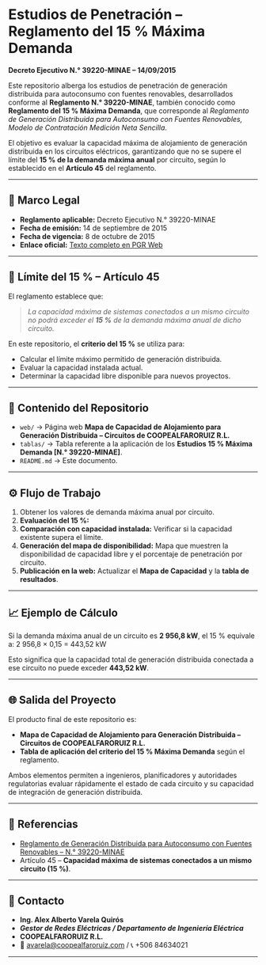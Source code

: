 # Estudios de Penetración – Reglamento del 15 % Máxima Demanda  
**Decreto Ejecutivo N.° 39220-MINAE – 14/09/2015**

Este repositorio alberga los estudios de penetración de generación distribuida para autoconsumo con fuentes renovables, desarrollados conforme al **Reglamento N.° 39220-MINAE**, también conocido como **Reglamento del 15 % Máxima Demanda**, que corresponde al *Reglamento de Generación Distribuida para Autoconsumo con Fuentes Renovables, Modelo de Contratación Medición Neta Sencilla*.

El objetivo es evaluar la capacidad máxima de alojamiento de generación distribuida en los circuitos eléctricos, garantizando que no se supere el límite del **15 % de la demanda máxima anual** por circuito, según lo establecido en el **Artículo 45** del reglamento.

---

## 📜 Marco Legal
- **Reglamento aplicable:** Decreto Ejecutivo N.° 39220-MINAE  
- **Fecha de emisión:** 14 de septiembre de 2015  
- **Fecha de vigencia:** 8 de octubre de 2015  
- **Enlace oficial:** [Texto completo en PGR Web](https://pgrweb.go.cr/scij/Busqueda/Normativa/Normas/nrm_texto_completo.aspx?param1=NRTC&nValor1=1&nValor2=80310&nValor3=101897&strTipM=TC)

---

## 📌 Límite del 15 % – Artículo 45
El reglamento establece que:

> *La capacidad máxima de sistemas conectados a un mismo circuito no podrá exceder el **15 %** de la demanda máxima anual de dicho circuito.*

En este repositorio, el **criterio del 15 %** se utiliza para:
- Calcular el límite máximo permitido de generación distribuida.
- Evaluar la capacidad instalada actual.
- Determinar la capacidad libre disponible para nuevos proyectos.

---

## 📂 Contenido del Repositorio
- `web/` → Página web **Mapa de Capacidad de Alojamiento para Generación Distribuida – Circuitos de COOPEALFARORUIZ R.L.**
- `tablas/` → Tabla referente a la aplicación de los **Estudios 15 % Máxima Demanda [N.° 39220-MINAE]**.
- `README.md` → Este documento.

---

## ⚙️ Flujo de Trabajo
1. Obtener los valores de demanda máxima anual por circuito.
2. **Evaluación del 15 %:**  
3. **Comparación con capacidad instalada:** Verificar si la capacidad existente supera el límite.
4. **Generación del mapa de disponibilidad:** Mapa que muestren la disponibilidad de capacidad libre y el porcentaje de penetración por circuito.
5. **Publicación en la web:** Actualizar el **Mapa de Capacidad** y la **tabla de resultados**.

---

## 📈 Ejemplo de Cálculo
Si la demanda máxima anual de un circuito es **2 956,8 kW**, el 15 % equivale a:
2 956,8 × 0,15 = 443,52 kW


Esto significa que la capacidad total de generación distribuida conectada a ese circuito no puede exceder **443,52 kW**.

---

## 🌐 Salida del Proyecto
El producto final de este repositorio es:
- **Mapa de Capacidad de Alojamiento para Generación Distribuida – Circuitos de COOPEALFARORUIZ R.L.**
- **Tabla de aplicación del criterio del 15 % Máxima Demanda** según el reglamento.

Ambos elementos permiten a ingenieros, planificadores y autoridades regulatorias evaluar rápidamente el estado de cada circuito y su capacidad de integración de generación distribuida.

---

## 🔗 Referencias
- [Reglamento de Generación Distribuida para Autoconsumo con Fuentes Renovables – N.° 39220-MINAE](https://pgrweb.go.cr/scij/Busqueda/Normativa/Normas/nrm_texto_completo.aspx?param1=NRTC&nValor1=1&nValor2=80310&nValor3=101897&strTipM=TC)  
- Artículo 45 – **Capacidad máxima de sistemas conectados a un mismo circuito (15 %)**.

---

## 📇 Contacto
- **Ing. Alex Alberto Varela Quirós**
- ***Gestor de Redes Eléctricas  / Departamento de Ingeniería Eléctrica***
- **COOPEALFARORUIZ R.L.**  
- 📧 avarela@coopealfaroruiz.com  / 📞 +506 84634021  
---
